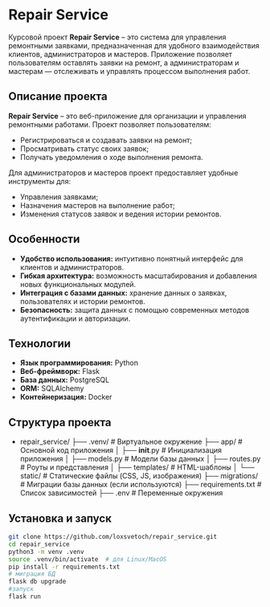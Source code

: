 # Repair Service

Курсовой проект **Repair Service** – это система для управления ремонтными заявками, предназначенная для удобного взаимодействия клиентов, администраторов и мастеров. Приложение позволяет пользователям оставлять заявки на ремонт, а администраторам и мастерам — отслеживать и управлять процессом выполнения работ.

## Описание проекта

**Repair Service** – это веб-приложение для организации и управления ремонтными работами. Проект позволяет пользователям:
- Регистрироваться и создавать заявки на ремонт;
- Просматривать статус своих заявок;
- Получать уведомления о ходе выполнения ремонта.

Для администраторов и мастеров проект предоставляет удобные инструменты для:
- Управления заявками;
- Назначения мастеров на выполнение работ;
- Изменения статусов заявок и ведения истории ремонтов.

## Особенности

- **Удобство использования:** интуитивно понятный интерфейс для клиентов и администраторов.
- **Гибкая архитектура:** возможность масштабирования и добавления новых функциональных модулей.
- **Интеграция с базами данных:** хранение данных о заявках, пользователях и истории ремонтов.
- **Безопасность:** защита данных с помощью современных методов аутентификации и авторизации.

## Технологии

- **Язык программирования:** Python  
- **Веб-фреймворк:** Flask
- **База данных:** PostgreSQL
- **ORM:** SQLAlchemy
- **Контейнеризация:** Docker

## Структура проекта
- repair_service/
├── .venv/                # Виртуальное окружение
├── app/                  # Основной код приложения
│   ├── __init__.py       # Инициализация приложения
│   ├── models.py         # Модели базы данных
│   ├── routes.py         # Роуты и представления
│   ├── templates/        # HTML-шаблоны
│   └── static/           # Статические файлы (CSS, JS, изображения)
├── migrations/           # Миграции базы данных (если используются)
├── requirements.txt      # Список зависимостей
├── .env                  # Переменные окружения

## Установка и запуск

```bash
git clone https://github.com/loxsvetoch/repair_service.git
cd repair_service
python3 -m venv .venv
source .venv/bin/activate  # для Linux/MacOS
pip install -r requirements.txt
# миграция БД
flask db upgrade
#запуск
flask run
```

